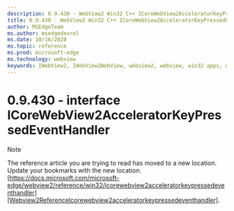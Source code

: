 ```yaml
---
description: 0.9.430 - WebView2 Win32 C++ ICoreWebView2AcceleratorKeyPressedEventHandler
title: 0.9.430 - WebView2 Win32 C++ ICoreWebView2AcceleratorKeyPressedEventHandler
author: MSEdgeTeam
ms.author: msedgedevrel
ms.date: 10/16/2020
ms.topic: reference
ms.prod: microsoft-edge
ms.technology: webview
keywords: IWebView2, IWebView2WebView, webview2, webview, win32 apps, win32, edge, ICoreWebView2, ICoreWebView2Host, browser control, edge html
---
```


# 0.9.430 - interface ICoreWebView2AcceleratorKeyPressedEventHandler 

> [!NOTE]
> The reference article you are trying to read has moved to a new location.  
> Update your bookmarks with the new location.  
> [https://docs.microsoft.com/microsoft-edge/webview2/reference/win32/icorewebview2acceleratorkeypressedeventhandler][Webview2ReferenceIcorewebview2acceleratorkeypressedeventhandler].  

[Webview2ReferenceIcorewebview2acceleratorkeypressedeventhandler]: /microsoft-edge/webview2/reference/win32/icorewebview2acceleratorkeypressedeventhandler "interface ICoreWebView2AcceleratorKeyPressedEventHandler | Microsoft Docs"
